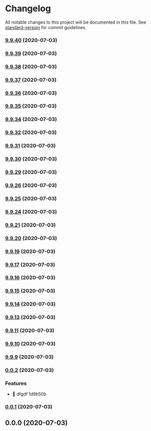# Changelog

All notable changes to this project will be documented in this file. See [standard-version](https://github.com/conventional-changelog/standard-version) for commit guidelines.

### [9.9.40](///compare/v9.9.38...v9.9.40) (2020-07-03)

### [9.9.39](///compare/v9.9.38...v9.9.39) (2020-07-03)

### [9.9.38](///compare/v9.9.37...v9.9.38) (2020-07-03)

### [9.9.37](///compare/v9.9.36...v9.9.37) (2020-07-03)

### [9.9.36](///compare/v9.9.35...v9.9.36) (2020-07-03)

### [9.9.35](///compare/v9.9.34...v9.9.35) (2020-07-03)

### [9.9.34](///compare/v9.9.32...v9.9.34) (2020-07-03)

### [9.9.32](///compare/v9.9.31...v9.9.32) (2020-07-03)

### [9.9.31](///compare/v9.9.30...v9.9.31) (2020-07-03)

### [9.9.30](///compare/v9.9.29...v9.9.30) (2020-07-03)

### [9.9.29](///compare/v9.9.26...v9.9.29) (2020-07-03)

### [9.9.26](///compare/v9.9.25...v9.9.26) (2020-07-03)

### [9.9.25](///compare/v9.9.24...v9.9.25) (2020-07-03)

### [9.9.24](///compare/v9.9.21...v9.9.24) (2020-07-03)

### [9.9.21](///compare/v9.9.20...v9.9.21) (2020-07-03)

### [9.9.20](///compare/v9.9.19...v9.9.20) (2020-07-03)

### [9.9.19](///compare/v9.9.17...v9.9.19) (2020-07-03)

### [9.9.17](///compare/v9.9.16...v9.9.17) (2020-07-03)

### [9.9.16](///compare/v9.9.15...v9.9.16) (2020-07-03)

### [9.9.15](///compare/v9.9.14...v9.9.15) (2020-07-03)

### [9.9.14](///compare/v9.9.13...v9.9.14) (2020-07-03)

### [9.9.13](///compare/v9.9.11...v9.9.13) (2020-07-03)

### [9.9.11](///compare/v9.9.10...v9.9.11) (2020-07-03)

### [9.9.10](///compare/v9.9.9...v9.9.10) (2020-07-03)

### [9.9.9](///compare/v0.0.2...v9.9.9) (2020-07-03)

### [0.0.2](///compare/v0.0.1...v0.0.2) (2020-07-03)


### Features

* 🎸 dfgdf 1d9b50b

### [0.0.1](///compare/v0.0.0...v0.0.1) (2020-07-03)

## 0.0.0 (2020-07-03)
